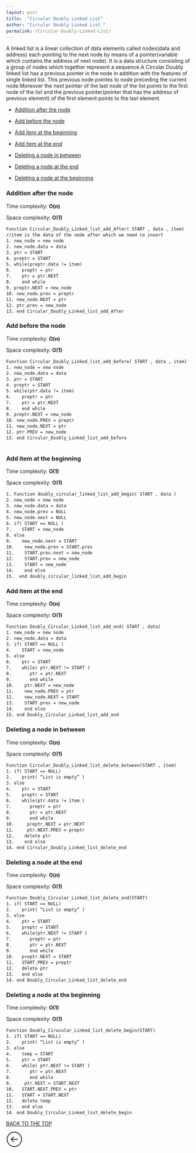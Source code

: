 ```yaml
---
layout: post
title:  "Circular Doubly Linked List"
author: "Circular Doubly Linked List "
permalink: /Circular-Doubly-Linked-List/
---
```


A linked list is a linear collection of data elements called nodes(data and address) each pointing to the next node by means of a pointer(variable which contains the address of next node). It is a data structure consisting of a group of nodes which together represent a sequence.A Circular Doubly linked list has a previous pointer in the node in addition with the features of single linked list. This previous node pointes to node preceding the current node.Moreover the next pointer of the last node of the list points to the first node of the list and the previous pointer(pointer that has the address of previous element) of the first element points to the last element.


* [Addition after the node](#addition-after-the-node)

* [Add before the node](#add-before-the-node)

* [Add item at the beginning](#add-item-at-the-beginning)

* [Add item at the end](#add-item-at-the-end)

* [Deleting a node in between](#deleting-a-node-in-between)

* [Deleting a node at the end](#deleting-a-node-at-the-end)

* [Deleting a node at the beginning](#deleting-a-node-at-the-beginning)


### Addition after the node

Time complexity: __O(n)__

Space complexity: __O(1)__

```
Function Circular_Doubly_Linked_list_add_After( START , data , item)   //item is the data of the node after which we need to insert
1. new_node = new node
2. new_node.data = data
3. ptr = START
4. preptr = START
5. while(preptr.data != item)
6.    preptr = ptr
7.    ptr = ptr.NEXT
8.    end while
9. preptr.NEXT = new_node
10. new_node.prev = preptr
11. new_node.NEXT = ptr 
12. ptr.prev = new_node
13. end Circular_Doubly_Linked_list_add_After

```

### Add before the node

Time complexity: __O(n)__

Space complexity: __O(1)__

```
Function Circular_Doubly_Linked_list_add_before( START , data , item) 
1. new_node = new node
2. new_node.data = data
3. ptr = START
4. preptr = START
5. while(ptr.data != item)
6.    preptr = ptr
7.    ptr = ptr.NEXT
8.    end while
9. preptr.NEXT = new_node
10. new_node.PREV = preptr
11. new_node.NEXT = ptr 
12. ptr.PREV = new_node
13. end Circular_Doubly_Linked_list_add_before


```

### Add item at the beginning

Time complexity: __O(1)__

Space complexity: __O(1)__

```
1. Function doubly_circular_linked_list_add_begin( START , data )
2. new_node = new node
3. new_node.data = data
4. new_node.prev = NULL
5. new_node.next = NULL
6. if( START == NULL )
7.    START = new_node
8. else
9.    new_node.next = START
10.    new_node.prev = START.prev
11.    START.prev.next = new_node 
12.    START.prev = new_node
13.    START = new_node
14.    end else
15.  end doubly_circular_linked_list_add_begin

```

### Add item at the end

Time complexity: __O(n)__

Space complexity: __O(1)__

```
Function Doubly_Circular_Linked_list_add_end( START , data)
1. new_node = new node
2. new_node.data = data
3. if( START == NULL )
4.    START = new_node
5. else
6.    ptr = START
7.    while( ptr.NEXT != START )
8.       ptr = ptr.NEXT
9.       end while
10.    ptr.NEXT = new_node
11.    new_node.PREV = ptr
12.    new_node.NEXT = START
13.    START.prev = new_node
14.    end else
15. end Doubly_Circular_Linked_list_add_end

```

### Deleting a node in between

Time complexity: __O(n)__

Space complexity: __O(1)__

```
Function Circular_Doubly_Linked_list_delete_between(START , item)
1. if( START == NULL)
2.    print( “List is empty” )
3. else  
4.    ptr = START
5.    preptr = START
6.    while(ptr.data != item )
7.       preptr = ptr
8.       ptr = ptr.NEXT 
9.       end while
10.     preptr.NEXT = ptr.NEXT
11.     ptr.NEXT.PREV = preptr
12.    delete ptr
13.    end else  
14. end Circular_Doubly_Linked_list_delete_end

```

### Deleting a node at the end

Time complexity: __O(n)__

Space complexity: __O(1)__

```
Function Doubly_Circular_Linked_list_delete_end(START)
1. if( START == NULL)
2.    print( “List is empty” )
3. else  
4.    ptr = START
5.    preptr = START
6.    while(ptr.NEXT != START )
7.       preptr = ptr
8.       ptr = ptr.NEXT
9.       end while
10.   preptr.NEXT = START
11.   START.PREV = preptr  
12.   delete ptr
13.   end else  
14. end Doubly_Circular_Linked_list_delete_end

```

### Deleting a node at the beginning

Time complexity: __O(1)__

Space complexity: __O(1)__

```
Function Doubly_Cirucular_Linked_list_delete_begin(START)
1. if( START == NULL)
2.    print( “List is empty” )
3. else  
4.    temp = START
5.    ptr = START
6.    while( ptr.NEXT != START )
7.       ptr = ptr.NEXT
8.       end while
9.     ptr.NEXT = START.NEXT
10.   START.NEXT.PREV = ptr 
11.   START = START.NEXT
12.   delete temp
13.   end else  
14. end Doubly_Circular_Linked_list_delete_begin

```

[BACK TO THE TOP](#top)

[![](/img/back.png)](/Search)
